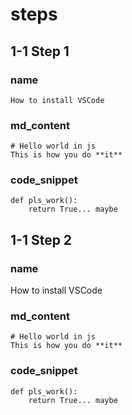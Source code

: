 # steps 

## 1-1 Step 1

### name
```
How to install VSCode       
```      

### md_content
```
# Hello world in js 
This is how you do **it**
```

### code_snippet
```
def pls_work():
    return True... maybe
```

## 1-1 Step 2

### name
How to install VSCode

### md_content
```
# Hello world in js
This is how you do **it**
```

### code_snippet
```
def pls_work():
    return True... maybe 
```
